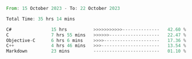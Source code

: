 <!--<div align=center><img src="https://leetcard.jacoblin.cool/CalvinWan0101"></div>-->

<!--START_SECTION:waka-->

```rust
From: 15 October 2023 - To: 22 October 2023

Total Time: 35 hrs 14 mins

C#               15 hrs          >>>>>>>>>>>--------------   42.60 %
C                7 hrs 55 mins   >>>>>>-------------------   22.47 %
Objective-C      6 hrs 6 mins    >>>>---------------------   17.36 %
C++              4 hrs 46 mins   >>>----------------------   13.54 %
Markdown         23 mins         -------------------------   01.10 %
```

<!--END_SECTION:waka-->
